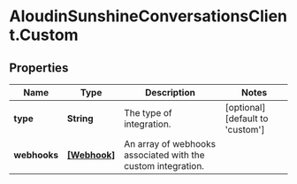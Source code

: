 # AloudinSunshineConversationsClient.Custom

## Properties

Name | Type | Description | Notes
------------ | ------------- | ------------- | -------------
**type** | **String** | The type of integration. | [optional] [default to &#39;custom&#39;]
**webhooks** | [**[Webhook]**](Webhook.md) | An array of webhooks associated with the custom integration. | 


